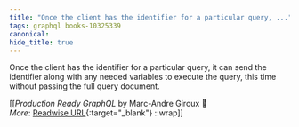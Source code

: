 ```yaml
---
title: "Once the client has the identifier for a particular query, ..."
tags: graphql books-10325339
canonical: 
hide_title: true
---
```


Once the client has the identifier for a particular query, it can send the identifier along with any needed variables to execute the query, this time without passing the full query document.


[[<cite>_Production Ready GraphQL_</cite> by Marc-Andre Giroux 📕<br>
_More_: [Readwise URL](https://readwise.io/open/210672376){:target="_blank"}
::wrap]]